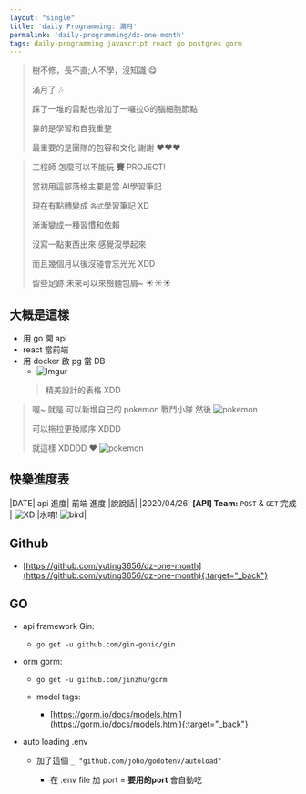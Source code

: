 ```yaml
---
layout: "single"
title: 'daily Programming: 滿月'
permalink: 'daily-programming/dz-one-month'
tags: daily-programming javascript react go postgres gorm
---
```


> 樹不修，長不直;人不學，沒知識  :yum: 
>
> 滿月了 :notes: 
>
> 踩了一堆的雷點也增加了一囉拉G的腦細胞節點
>
> 靠的是學習和自我重整
> 
> 最重要的是團隊的包容和文化 謝謝 :heart::heart::heart:


> 工程師 怎麼可以不能玩 __賽__ PROJECT! 
>
> 當初用這部落格主要是當 AI學習筆記
>
> 現在有點轉變成 `各式`學習筆記 XD
>
> 漸漸變成一種習慣和依賴 
>
> 沒寫一點東西出來 感覺沒學起來
>
> 而且幾個月以後沒碰會忘光光 XDD
>
> 留些足跡 未來可以來檢麵包屑~   :sunny::sunny::sunny:


## 大概是這樣

- 用 go 開 api
- react 當前端
- 用 docker 啟 pg 當 DB
   - ![Imgur](https://i.imgur.com/MSNMMbv.jpg)
   > 精美設計的表格 XDD

> 喔~ 就是 可以新增自己的 pokemon 戰鬥小隊 然後
![pokemon](https://raw.githubusercontent.com/PokeAPI/sprites/master/sprites/pokemon/151.png)
>
> 可以拖拉更換順序 XDDD 
>
>就這樣 XDDDD :heart:
![pokemon](https://raw.githubusercontent.com/PokeAPI/sprites/master/sprites/pokemon/400.png)


## 快樂進度表

|DATE| api 進度| 前端 進度 |說說話|
|2020/04/26| __[API] Team:__  `POST` & `GET` 完成 | ![XD](https://raw.githubusercontent.com/PokeAPI/sprites/master/sprites/pokemon/202.png) |水唷! ![bird](https://raw.githubusercontent.com/PokeAPI/sprites/master/sprites/pokemon/441.png)|

## Github

- [https://github.com/yuting3656/dz-one-month](https://github.com/yuting3656/dz-one-month){:target="_back"}

## GO

- api framework Gin:
   - `go get -u github.com/gin-gonic/gin`
- orm gorm:
   - `go get -u github.com/jinzhu/gorm`

   - model tags:
      - [https://gorm.io/docs/models.html](https://gorm.io/docs/models.html){:target="_back"}


- auto loading .env 
    
   - 加了這個 `_ "github.com/joho/godotenv/autoload"`

      - 在 .env file 加 port = __要用的port__ 會自動吃  
